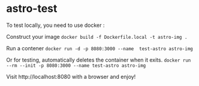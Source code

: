 # astro-test

To test locally, you need to use docker :

Construct your image
``docker build -f Dockerfile.local -t astro-img .``

Run a contener 
``docker run -d -p 8080:3000 --name  test-astro astro-img``

Or for testing, automatically deletes the container when it exits.
``docker run --rm --init -p 8080:3000 --name test-astro astro-img``

Visit http://localhost:8080 with a browser and enjoy!

